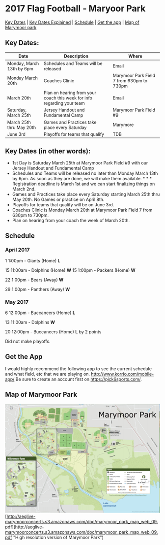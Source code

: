 # 2017 Flag Football - Maryoor Park

[Key Dates](#keydates) | [Key Dates Explained](#keydates1) | [Schedule](#schedule) | [Get the app](#gettheapp)  | [Map of Marymoor park](#map) 

## <a name="keydates"></a>Key Dates:

| Date  	|   Description	|   Where	|
|---	|---	|---	|
|   Monday, March 13th by 6pm	|  Schedules and Teams will be released 	|  Email 	|
|   Monday March 20th	|  Coaches Clinic 	|  Marymoor Park Field 7 from 630pm to 730pm 	|
|   March 20th	|   Plan on hearing from your coach this week for info regarding your team	|  Email 	|
|   Saturday, March 25th	|   Jersey Handout and Fundamental Camp	|   Marymoor Park Field #9	|
|  March 25th thru May 20th 	|   Games and Practices take place every Saturday	|   Marymore	|
|  June 3rd 	|  Playoffs for teams that qualify 	|   TDB	|

## <a name="keydates1"></a>Key Dates (in other words):

* 1st Day is Saturday March 25th at Marymoor Park Field #9 with our Jersey Handout and Fundamental Camp
* Schedules and Teams will be released no later than Monday March 13th by 6pm. As soon as they are done, we will make them available. * * * Registration deadline is March 1st and we can start finalizing things on March 2nd.
* Games and Practices take place every Saturday starting March 25th thru May 20th. No Games or practice on April 8th.
* Playoffs for teams that qualify will be on June 3rd.
* Coaches Clinic is Monday March 20th at Marymoor Park Field 7 from 630pm to 730pm.
* Plan on hearing from your coach the week of March 20th.

## <a name="schedule"></a>Schedule 

### April 2017

1	1:00pm - Giants (Home) **L**

15	11:00am - Dolphins (Home) **W**
15	1:00pm	- Packers (Home) **W**

22	1:00pm	- Bears (Away) **W**

29	1:00pm	- Panthers (Away) **W**


### May 2017

6	12:00pm	- Buccaneers (Home) **L**

13	11:00am	- Dolphins **W**

20	12:00pm	- Buccaneers (Home) **L** by 2 points

Did not make playoffs. 

## <a name="gettheapp"></a>Get the App

I would highly recommend the following app to see the current schedule and what field, etc that we are playing on. http://www.korrio.com/mobile-app/ Be sure to create an account first on https://pick6sports.com/.


## <a name="map"></a>Map of Marymoor Park
![Marymoor Park](https://github.com/mbcrump/2017FlagFootball/blob/master/marymoorpark.png "Map")
[http://aeglive-marymoorconcerts.s3.amazonaws.com/doc/marymoor_park_map_web_09.pdf](http://aeglive-marymoorconcerts.s3.amazonaws.com/doc/marymoor_park_map_web_09.pdf "High resolution version of Marymoor Park")
